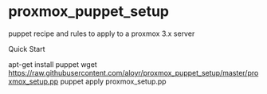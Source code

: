 proxmox_puppet_setup
====================

puppet recipe and rules to apply to a proxmox 3.x server

Quick Start

apt-get install puppet
wget https://raw.githubusercontent.com/aloyr/proxmox_puppet_setup/master/proxmox_setup.pp
puppet apply proxmox_setup.pp
